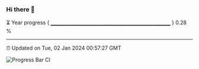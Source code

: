 ### Hi there 👋

⏳ Year progress { ▁▁▁▁▁▁▁▁▁▁▁▁▁▁▁▁▁▁▁▁▁▁▁▁▁▁▁▁▁▁ } 0.28 %

---

⏰ Updated on Tue, 02 Jan 2024 00:57:27 GMT

![Progress Bar CI](https://github.com/JuvenileQ/Progress-Bar-CI/workflows/main/badge.svg)
